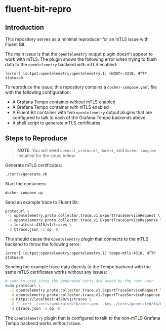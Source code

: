 # fluent-bit-repro

## Introduction

This repository serves as a minimal reproducer for an mTLS issue with Fluent Bit.

The main issue is that the `opentelemetry` output plugin doesn't appear to work with mTLS. The plugin shows the following error when trying to flush data to the `opentelemetry` backend with mTLS enabled:

```
[error] [output:opentelemetry:opentelemetry.1] <HOST>:4318, HTTP status=0
```

To reproduce the issue, this repository contains a `docker-compose.yaml` file with the following configuration:

- A Grafana Tempo container _without_ mTLS enabled
- A Grafana Tempo container _with_ mTLS enabled
- A Fluent Bit container with two `opentelemetry` output plugins that are configured to talk to each of the Grafana Tempo backends above
- A shell script to generate mTLS certificates

## Steps to Reproduce

> **NOTE**: You will need `openssl`, `protocurl`, `docker`, and `docker-compose` installed for the steps below.

Generate mTLS certificates:

```sh
./certs/generate.sh
```

Start the containers:

```sh
docker-compose up
```

Send an example trace to Fluent Bit:

```sh
protocurl \
 -i opentelemetry.proto.collector.trace.v1.ExportTraceServiceRequest \
 -o opentelemetry.proto.collector.trace.v1.ExportTraceServiceResponse \
 -u localhost:4318/v1/traces \
 -d @trace.json -I op -D
```

This should cause the `opentelemetry` plugin that connects to the mTLS backend to throw the following error:

```
[error] [output:opentelemetry:opentelemetry.1] tempo-mtls:4318, HTTP status=0
```

Sending the example trace data directly to the Tempo backend with the same mTLS certificates works without any issues:

```sh
# sudo is used since the generated certs are owned by the root user
sudo protocurl \
  -i opentelemetry.proto.collector.trace.v1.ExportTraceServiceRequest \
  -o opentelemetry.proto.collector.trace.v1.ExportTraceServiceResponse \
  -u https://localhost:4320/v1/traces \
  -C '--cert ./certs/generated/fb/cert.pem --key ./certs/generated/fb/key.pem --cacert ./certs/generated/fb/ca.pem' \
  -d @trace.json -I op -D
```

The `opentelemetry` plugin that is configured to talk to the non-mTLS Grafana Tempo backend works without issue.
